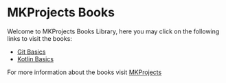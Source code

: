# MKProjects Books 

Welcome to MKProjects Books Library, here you may click on the following links to visit the books: 

- [Git Basics](Git_Basics/index.html)
- [Kotlin Basics](Kotlin_Basics/index.html)

For more information about the books visit [MKProjects](https://www.mkproj.com/book.html)
